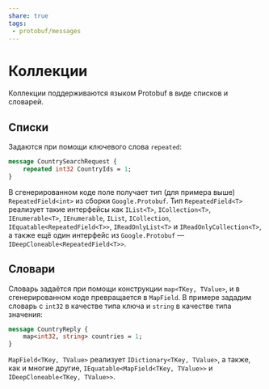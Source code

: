 ```yaml
---
share: true
tags:
 - protobuf/messages
---
```

# Коллекции
Коллекции поддерживаются языком Protobuf в виде списков и словарей.
## Списки
Задаются при помощи ключевого слова `repeated`:
```protobuf
message CountrySearchRequest {
	repeated int32 CountryIds = 1;
}
```
В сгенерированном коде поле получает тип (для примера выше) `RepeatedField<int>` из сборки `Google.Protobuf`. Тип `RepeatedField<T>` реализует такие интерфейсы как `IList<T>`, `ICollection<T>`, `IEnumerable<T>`, `IEnumerable`, `IList`, `ICollection`, `IEquatable<RepeatedField<T>>`, `IReadOnlyList<T>` и `IReadOnlyCollection<T>`, а также ещё один интерфейс из `Google.Protobuf` — `IDeepCloneable<RepeatedField<T>>`.
## Словари
Словарь задаётся при помощи конструкции `map<TKey, TValue>`, и в сгенерированном коде превращается в `MapField`. В примере зададим словарь с `int32` в качестве типа ключа и `string` в качестве типа значения:
```protobuf
message CountryReply {
	map<int32, string> countries = 1;
}
```
`MapField<TKey, TValue>` реализует `IDictionary<TKey, TValue>`, а также, как и многие другие, `IEquatable<MapField<TKey, TValue>>` и `IDeepCloneable<TKey, TValue>>`.
